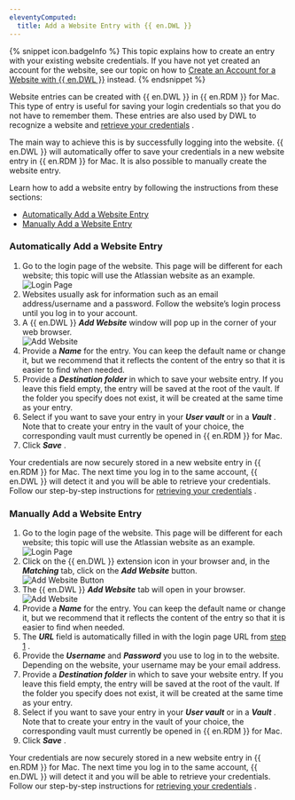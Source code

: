 ```yaml
---
eleventyComputed:
  title: Add a Website Entry with {{ en.DWL }}
---
```

{% snippet icon.badgeInfo %} 
This topic explains how to create an entry with your existing website credentials. If you have not yet created an account for the website, see our topic on how to [Create an Account for a Website with {{ en.DWL }}](/rdm/mac/dwl/using-devolutions-web-login/create-account-website/) instead. 
{% endsnippet %}
 
Website entries can be created with {{ en.DWL }} in {{ en.RDM }} for Mac. This type of entry is useful for saving your login credentials so that you do not have to remember them. These entries are also used by DWL to recognize a website and [retrieve your credentials](/rdm/mac/dwl/using-devolutions-web-login/retrieve-credentials/) .  

The main way to achieve this is by successfully logging into the website. {{ en.DWL }} will automatically offer to save your credentials in a new website entry in {{ en.RDM }} for Mac. It is also possible to manually create the website entry.  

Learn how to add a website entry by following the instructions from these sections:  

* [Automatically Add a Website Entry](#automatically-add-a-website-entry) 
* [Manually Add a Website Entry](#manually-add-a-website-entry) 

### Automatically Add a Website Entry 

1. Go to the login page of the website. This page will be different for each website; this topic will use the Atlassian website as an example.  
![Login Page](https://webdevolutions.azureedge.net/docs/en/rdm/mac/RDMMac2049.png) 
1. Websites usually ask for information such as an email address/username and a password. Follow the website’s login process until you log in to your account. 
1. A {{ en.DWL }}   ***Add Website*** window will pop up in the corner of your web browser.  
![Add Website](https://webdevolutions.azureedge.net/docs/en/rdm/mac/RDMMac2018.png) 
1. Provide a ***Name*** for the entry. You can keep the default name or change it, but we recommend that it reflects the content of the entry so that it is easier to find when needed. 
1. Provide a ***Destination folder*** in which to save your website entry. If you leave this field empty, the entry will be saved at the root of the vault. If the folder you specify does not exist, it will be created at the same time as your entry. 
1. Select if you want to save your entry in your ***User vault*** or in a ***Vault*** . Note that to create your entry in the vault of your choice, the corresponding vault must currently be opened in {{ en.RDM }} for Mac. 
1. Click ***Save*** .  

Your credentials are now securely stored in a new website entry in {{ en.RDM }} for Mac. The next time you log in to the same account, {{ en.DWL }} will detect it and you will be able to retrieve your credentials. Follow our step-by-step instructions for [retrieving your credentials](/rdm/mac/dwl/using-devolutions-web-login/retrieve-credentials/) . 

### Manually Add a Website Entry 

1. <a name="1"></a>Go to the login page of the website. This page will be different for each website; this topic will use the Atlassian website as an example.  
![Login Page](https://webdevolutions.azureedge.net/docs/en/rdm/mac/RDMMac2049.png) 
1. Click on the {{ en.DWL }} extension icon in your browser and, in the ***Matching*** tab, click on the ***Add Website*** button.  
![Add Website Button](https://webdevolutions.azureedge.net/docs/en/rdm/mac/RDMMac2050.png) 
1. The {{ en.DWL }}   ***Add Website*** tab will open in your browser.  
![Add Website](https://webdevolutions.azureedge.net/docs/en/rdm/mac/RDMMac2020.png) 
1. Provide a ***Name*** for the entry. You can keep the default name or change it, but we recommend that it reflects the content of the entry so that it is easier to find when needed. 
1. The ***URL*** field is automatically filled in with the login page URL from <a href="#1">step 1</a> . 
1. Provide the ***Username*** and ***Password*** you use to log in to the website. Depending on the website, your username may be your email address. 
1. Provide a ***Destination folder*** in which to save your website entry. If you leave this field empty, the entry will be saved at the root of the vault. If the folder you specify does not exist, it will be created at the same time as your entry. 
1. Select if you want to save your entry in your ***User vault*** or in a ***Vault*** . Note that to create your entry in the vault of your choice, the corresponding vault must currently be opened in {{ en.RDM }} for Mac. 
1. Click ***Save*** .  

Your credentials are now securely stored in a new website entry in {{ en.RDM }} for Mac. The next time you log in to the same account, {{ en.DWL }} will detect it and you will be able to retrieve your credentials. Follow our step-by-step instructions for [retrieving your credentials](/rdm/mac/dwl/using-devolutions-web-login/retrieve-credentials/) . 

